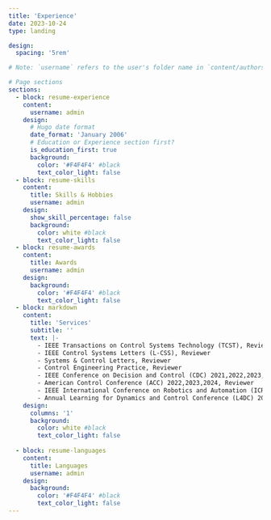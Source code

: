 ```yaml
---
title: 'Experience'
date: 2023-10-24
type: landing

design:
  spacing: '5rem'

# Note: `username` refers to the user's folder name in `content/authors/`

# Page sections
sections:
  - block: resume-experience
    content:
      username: admin
    design:
      # Hugo date format
      date_format: 'January 2006'
      # Education or Experience section first?
      is_education_first: true
      background:
        color: '#F4F4F4' #black
        text_color_light: false
  - block: resume-skills
    content:
      title: Skills & Hobbies
      username: admin
    design:
      show_skill_percentage: false
      background:
        color: white #black
        text_color_light: false
  - block: resume-awards
    content:
      title: Awards
      username: admin
    design:
      background:
        color: '#F4F4F4' #black
        text_color_light: false
  - block: markdown
    content:
      title: 'Services'
      subtitle: ''
      text: |-
        - IEEE Transactions on Control Systems Technology (TCST), Reviewer
        - IEEE Control Systems Letters (L-CSS), Reviewer
        - Systems & Control Letters, Reviewer
        - Control Engineering Practice, Reviewer
        - IEEE Conference on Decision and Control (CDC) 2021,2022,2023,2024, Reviewer 
        - American Control Conference (ACC) 2022,2023,2024, Reviewer 
        - IEEE International Conference on Robotics and Automation (ICRA) 2023, Reviewer
        - Annual Learning for Dynamics and Control Conference (L4DC) 2023, Reviewer
    design:
      columns: '1'
      background:
        color: white #black
        text_color_light: false
  
  - block: resume-languages
    content:
      title: Languages
      username: admin
    design:
      background:
        color: '#F4F4F4' #black
        text_color_light: false
---
```

